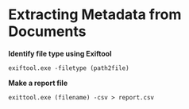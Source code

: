 # Extracting Metadata from Documents

__Identify file type using Exiftool__
```
exiftool.exe -filetype (path2file)
```

__Make a report file__
```
exittool.exe (filename) -csv > report.csv
```



